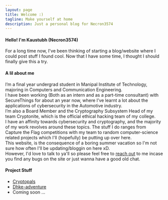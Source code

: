 ```yaml
---
layout: page
title: Welcome :)
tagline: Make yourself at home
description: Just a personal blog for Necron3574
---
```


#### Hello! I'm Kaustubh (Necron3574)

For a long time now, I've been thinking of starting a blog/website where I could post stuff I found cool. Now that I have some time, I thought I should finally give this a try.

#### A lil about me  
I’m a final year undergrad student in Manipal Institute of Technology, majoring in Computers and Communication Engineering.  
I have been working (Both as an intern and as a part-time consultant) with SecureThings for about an year now, where I’ve learnt a lot about the applications of cybersecurity in the Automotive industry.  
I’m also a Board Member and the Cryptography Subsystem Head of my team Cryptonite, which is the official ethical hacking team of my college.  
I have an affinity towards cybersecurity and cryptography, and the majority of my work revolves around these topics.
The stuff I do ranges from Capture the Flag competitions with my team to random computer-science related projects which I'll (hopefully) be putting up over here.    
This website, is the consequence of a boring summer vacation so I'm not sure how often I'll be updating/bloggin on here xD.   
However, I'd love to talk to ya'll so please feel free to [reach out](pages/contact_me) to me incase you find any bugs on the site or just wanna have a good old chat.

#### Project Stuff

- [Cryptopals](pages/Cryptopals/Cryptopals.md)
- [Dhke-adventure](pages/dhke-adventure.md)
- Coming soon ...
